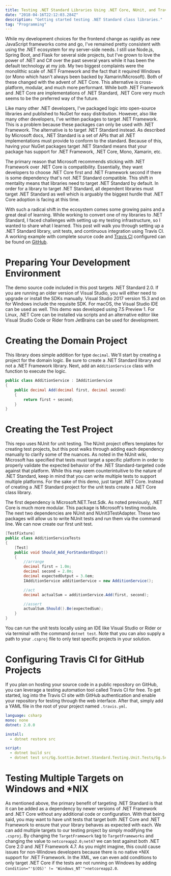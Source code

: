 ```yaml
---
title: Testing .NET Standard Libraries Using .NET Core, NUnit, and Travis CI
date: "2018-04-16T22:12:03.284Z"
description: "Getting started testing .NET Standard class libraries."
tag: "Programming"
---
```


While my development choices for the frontend change as rapidly as new JavaScript frameworks come and go, I've remained pretty consistent with using the .NET ecosystem for my server-side needs. I still use Node.js, Spring Boot, and Flask for several side projects, but I've grown to love the power of .NET and C# over the past several years while it has been the default technology at my job. My two biggest complaints were the monolithic scale of .NET Framework and the fact that it required Windows (or Mono which hasn't always been backed by Xamarin/Microsoft). Both of these changed with the advent of .NET Core. This alternative is cross-platform, modular, and much more performant. While both .NET Framework and .NET Core are implementations of .NET Standard, .NET Core very much seems to be the preferred way of the future.

Like many other .NET developers, I've packaged logic into open-source libraries and published to NuGet for easy distribution. However, also like many other developers, I've written packages to target .NET Framework. This is a problem because these packages can only be used with .NET Framework. The alternative is to target .NET Standard instead. As described by Microsoft docs, .NET Standard is a set of APIs that all .NET implementations must provide to conform to the standard. Because of this, having your NuGet packages target .NET Standard means that your package has support for .NET Framework, .NET Core, Mono, Xamarin, etc.

The primary reason that Microsoft recommends sticking with .NET Framework over .NET Core is compatibility. Essentially, they want developers to choose .NET Core first and .NET Framework second if there is some dependency that's not .NET Standard compatible. This shift in mentality means that libraries need to target .NET Standard by default. In order for a library to target .NET Standard, all dependent libraries must target .NET Standard as well which is arguably the biggest hurdle that .NET Core adoption is facing at this time.

With such a radical shift in the ecosystem comes some growing pains and a great deal of learning. While working to convert one of my libraries to .NET Standard, I faced challenges with setting up my testing infrastructure, so I wanted to share what I learned. This post will walk you through setting up a .NET Standard library, unit tests, and continuous integration using Travis CI. A working example with complete source code and [Travis CI](https://travis-ci.org/scottenriquez/scottie-gg-xxx-dotnet-standard-testing/builds/483708145) configured can be found on [GitHub](https://github.com/scottenriquez/scottie-gg-xxx-dotnet-standard-testing).

# Preparing Your Development Environment

The demo source code included in this post targets .NET Standard 2.0. If you are running an older version of Visual Studio, you will either need to upgrade or install the SDKs manually. Visual Studio 2017 version 15.3 and on for Windows include the requisite SDK. For macOS, the Visual Studio IDE can be used as well. This demo was developed using 7.5 Preview 1. For Linux, .NET Core can be installed via scripts and an alternative editor like Visual Studio Code or Rider from JetBrains can be used for development.

# Creating the Domain Project

This library does simple addition for type `decimal`. We'll start by creating a project for the domain logic. Be sure to create a .NET Standard library and not a .NET Framework library. Next, add an `AdditionService` class with function to execute the logic.

```csharp
public class AdditionService : IAdditionService
{
	public decimal Add(decimal first, decimal second)
	{
		return first + second;
	}
}
```

# Creating the Test Project

This repo uses NUnit for unit testing. The NUnit project offers templates for creating test projects, but this post walks through adding each dependency manually to clarify some of the nuances. As noted in the NUnit wiki, Microsoft has specified that tests must target a specific platform in order to properly validate the expected behavior of the .NET Standard-targeted code against that platform. While this may seem counterintuitive to the nature of .NET Standard, keep in mind that you can write multiple tests to support multiple platforms. For the sake of this demo, just target .NET Core. Instead of creating a .NET Standard project for the unit tests create a .NET Core class library.

The first dependency is Microsoft.NET.Test.Sdk. As noted previously, .NET Core is much more modular. This package is Microsoft's testing module. The next two dependencies are NUnit and NUnit3TestAdapter. These two packages will allow us to write NUnit tests and run them via the command line. We can now create our first unit test.

```csharp
[TestFixture]
public class AdditionServiceTests
{
	[Test]
	public void Should_Add_ForStandardInput()
	{
		//arrange
		decimal first = 1.0m;
		decimal second = 2.0m;
		decimal expectedOutput = 3.0em;
		IAdditionService additionService = new AdditionService();

		//act
		decimal actualSum = additionService.Add(first, second);

		//assert
		actualSum.Should().Be(expectedSum);
	}
}
```

You can run the unit tests locally using an IDE like Visual Studio or Rider or via terminal with the command `dotnet test`. Note that you can also supply a path to your `.csproj` file to only test specific projects in your solution.

# Configuring Travis CI for GitHub Projects

If you plan on hosting your source code in a public repository on GitHub, you can leverage a testing automation tool called Travis CI for free. To get started, log into the Travis CI site with GitHub authentication and enable your repository for testing through the web interface. After that, simply add a YAML file in the root of your project named `.travis.yml`.

```yaml
language: csharp
mono: none
dotnet: 2.0.0

install:
  - dotnet restore src

script:
  - dotnet build src
  - dotnet test src/Gg.Scottie.Dotnet.Standard.Testing.Unit.Tests/Gg.Scottie.Dotnet.Standard.Testing.Unit.Tests.csproj
```

# Testing Multiple Targets on Windows and \*NIX

As mentioned above, the primary benefit of targeting .NET Standard is that it can be added as a dependency by newer versions of .NET Framework and .NET Core without any additional code or configuration. With that being said, you may want to have unit tests that target both .NET Core and .NET Framework to ensure that your library behaves as expected with each. We can add multiple targets to our testing project by simply modifying the `.csproj`. By changing the `TargetFramework` tag to `TargetFrameworks` and changing the value to `netcoreapp2.0;net47` we can test against both .NET Core 2.0 and .NET Framework 4.7. As you might imagine, this could cause issues for non-Windows developers because there is no native \*NIX support for .NET Framework. In the XML, we can even add conditions to only target .NET Core if the tests are not running on Windows by adding `Condition="'$(OS)' != 'Windows_NT'">netcoreapp2.0`.
